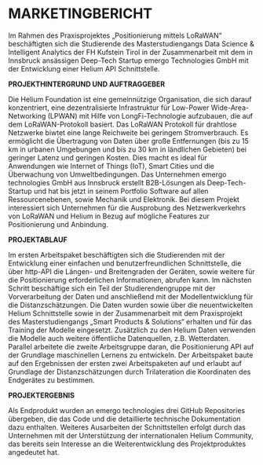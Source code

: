 # MARKETINGBERICHT

Im Rahmen des Praxisprojektes „Positionierung mittels LoRaWAN“ beschäftigten sich die Studierende des Masterstudiengangs Data Science & Intelligent Analytics der FH Kufstein Tirol in der Zusammenarbeit mit dem in Innsbruck ansässigen Deep-Tech Startup emergo Technologies GmbH mit der Entwicklung einer Helium API Schnittstelle.

**PROJEKTHINTERGRUND UND AUFTRAGGEBER**

Die Helium Foundation ist eine gemeinnützige Organisation, die sich darauf konzentriert, eine dezentralisierte Infrastruktur für Low-Power Wide-Area-Networking (LPWAN) mit Hilfe von LongFi-Technologie aufzubauen, die auf dem LoRaWAN-Protokoll basiert. Das LoRaWAN Protokoll für drahtlose Netzwerke biwtet eine lange Reichweite bei geringem Stromverbrauch. Es ermöglicht die Übertragung von Daten über große Entfernungen (bis zu 15 km in urbanen Umgebungen und bis zu 30 km in ländlichen Gebieten) bei geringer Latenz und geringen Kosten. Dies macht es ideal für Anwendungen wie Internet of Things (IoT), Smart Cities und die Überwachung von Umweltbedingungen.
Das Unternehmen emergo technologies GmbH aus Innsbruck erstellt B2B-Lösungen als Deep-Tech-Startup und hat bis jetzt in seinem Portfolio Software auf allen Ressourcenebenen, sowie Mechanik und Elektronik. Bei diesem Projekt interessiert sich Unternehmen für die Ausprobung des Netzwerkverkehrs von LoRaWAN und Helium in Bezug auf mögliche Features zur Positionierung und Anbindung. 

**PROJEKTABLAUF**

Im ersten Arbeitspaket beschäftigten sich die Studierenden mit der Entwicklung einer einfachen und benutzerfreundlichen Schnittstelle, die über http-API die Längen- und Breitengraden der Geräten, sowie weitere für die Positionierung erforderlichen Informationen, abrufen kann.
Im nächsten Schritt beschäftige sich ein Teil der Studierendengruppe mit der Vorverarbeitung der Daten und anschließend mit der Modellentwicklung für die Distanzschätzungen. Die Daten wurden sowie über die neuentwickelten Helium Schnittstelle sowie in der Zusammenarbeit mit dem Praxisprojekt des Masterstudiengangs „Smart Products & Solutions“ erhalten und für das Training der Modelle eingesetzt. Zusätzlich zu den Helium Daten verwenden die Modelle auch weitere öffentliche Datenquellen, z.B. Wetterdaten.
Parallel arbeitete die zweite Arbeitsgruppe daran, die Positionierung API auf der Grundlage maschinellen Lernens zu entwickeln. Der Arbeitspaket baute auf den Ergebnissen der ersten zwei Arbeitspaketen auf und erlaubt auf Grundlage der Distanzschätzungen durch Trilateration die Koordinaten des Endgerätes zu bestimmen.

**PROJEKTERGEBNIS**

Als Endprodukt wurden an emergo technologies drei GitHub Repositories übergeben, die das Code und die detaillierte technische Dokumentation dazu enthalten. Weiteres Ausarbeiten der Schnittstellen erfolgt durch das Unternehmen mit der Unterstützung der internationalen Helium Community, das bereits sein Interesse an die Weiterentwicklung des Projektproduktes angedeutet hat.
